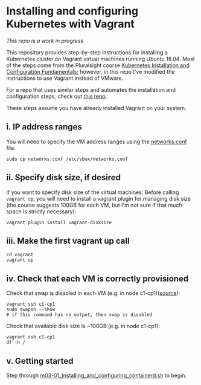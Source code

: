 # Installing and configuring Kubernetes with Vagrant

*This repo is a work in progress*

This repository provides step-by-step instructions for installing a Kubernetes cluster on Vagrant virtual machines running Ubuntu 18.04. Most of the steps come from the Pluralsight course [Kubernetes Installation and Configuration Fundamentals](https://www.pluralsight.com/courses/kubernetes-installation-configuration-fundamentals); however, in this repo I've modified the instructions to use Vagrant instead of VMware.

For a repo that uses similar steps and automates the installation and configuration steps, check out [this repo](https://github.com/techiescamp/vagrant-kubeadm-kubernetes).

These steps assume you have already installed Vagrant on your system.

## i. IP address ranges
You will need to specify the VM address ranges using the [networks.conf](vagrant/networks.conf) file:
```
sudo cp networks.conf /etc/vbox/networks.conf
```

## ii. Specify disk size, if desired
If you want to specify disk size of the virtual machines: Before calling `vagrant up`, you will need to install a vagrant plugin for managing disk size (the course suggests 100GB for each VM, but I'm not sure if that much space is strictly necessary):
```
vagrant plugin install vagrant-disksize
```

## iii. Make the first vagrant up call

```
cd vagrant
vagrant up
```

## iv. Check that each VM is correctly provisioned

Check that swap is disabled in each VM (e.g. in node c1-cp1)([source][1]):
```
vagrant ssh c1-cp1
sudo swapon --show
# if this command has no output, then swap is disabled
```
Check that available disk size is ~100GB (e.g. in node c1-cp1):
```
vagrant ssh c1-cp1
df -h /
```

## v. Getting started
Step through [m03-01_Installing_and_configuring_containerd.sh](exercise-modules/m03-01_Installing_and_configuring_containerd.sh) to begin. 

[1]: https://unix.stackexchange.com/questions/23072/how-can-i-check-if-swap-is-active-from-the-command-line
